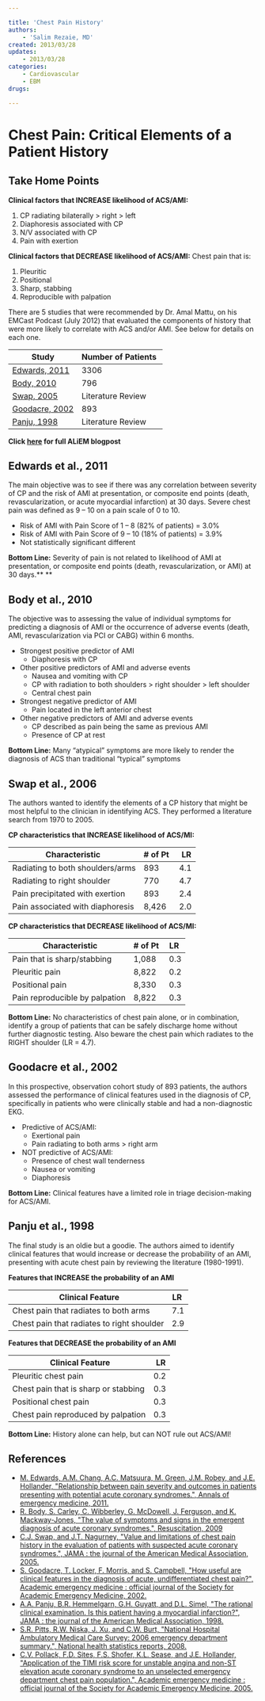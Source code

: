 ```yaml
---

title: 'Chest Pain History'
authors:
    - 'Salim Rezaie, MD'
created: 2013/03/28
updates:
    - 2013/03/28
categories:
    - Cardiovascular
    - EBM
drugs: 

---
```



# Chest Pain: Critical Elements of a Patient History

## Take Home Points

**Clinical factors that INCREASE likelihood of ACS/AMI:**

1.  CP radiating bilaterally &gt; right &gt; left
2.  Diaphoresis associated with CP
3.  N/V associated with CP
4.  Pain with exertion

**Clinical factors that DECREASE likelihood of ACS/AMI:**
Chest pain that is:

1.  Pleuritic
2.  Positional
3.  Sharp, stabbing
4.  Reproducible with palpation

There are 5 studies that were recommended by Dr. Amal Mattu, on his EMCast Podcast (July 2012) that evaluated the components of history that were more likely to correlate with ACS and/or AMI. See below for details on each one.

|  Study                                                        | Number of Patients  |
|---------------------------------------------------------------|---------------------|
| [Edwards, 2011](http://www.ncbi.nlm.nih.gov/pubmed/21802776)  | 3306                |
| [Body, 2010](http://www.ncbi.nlm.nih.gov/pubmed/20036454)     | 796                 |
| [Swap, 2005](http://www.ncbi.nlm.nih.gov/pubmed/16304077)     | Literature Review   |
| [Goodacre, 2002](http://www.ncbi.nlm.nih.gov/pubmed/11874776) | 893                 |
| [Panju, 1998](http://www.ncbi.nlm.nih.gov/pubmed/9786377)     | Literature Review   |

**Click [here](http://academiclifeinem.com/chest-pain-part-1-of-3-what-is-the-value-of-a-good-history/) for full ALiEM blogpost**

## Edwards et al., 2011

The main objective was to see if there was any correlation between severity of CP and the risk of AMI at presentation, or composite end points (death, revascularization, or acute myocardial infarction) at 30 days. Severe chest pain was defined as 9 – 10 on a pain scale of 0 to 10. 

-   Risk of AMI with Pain Score of 1 – 8 (82% of patients) = 3.0%
-   Risk of AMI with Pain Score of 9 – 10 (18% of patients) = 3.9%
-   Not statistically significant different

**Bottom Line:** Severity of pain is not related to likelihood of AMI at presentation, or composite end points (death, revascularization, or AMI) at 30 days.**
**

## Body et al., 2010

The objective was to assessing the value of individual symptoms for predicting a diagnosis of AMI or the occurrence of adverse events (death, AMI, revascularization via PCI or CABG) within 6 months. 

-   Strongest positive predictor of AMI
    -   Diaphoresis with CP
-   Other positive predictors of AMI and adverse events
    -   Nausea and vomiting with CP
    -   CP with radiation to both shoulders &gt; right shoulder &gt; left shoulder
    -   Central chest pain
-   Strongest negative predictor of AMI
    -   Pain located in the left anterior chest
-   Other negative predictors of AMI and adverse events
    -   CP described as pain being the same as previous AMI
    -   Presence of CP at rest

**Bottom Line:** Many “atypical” symptoms are more likely to render the diagnosis of ACS than traditional “typical” symptoms 

## Swap et al., 2006

The authors wanted to identify the elements of a CP history that might be most helpful to the clinician in identifying ACS. They performed a literature search from 1970 to 2005.

**CP characteristics that INCREASE likelihood of ACS/MI:**

| Characteristic                   | \# of Pt  |  LR |
|----------------------------------|-----------|-----|
| Radiating to both shoulders/arms | 893       | 4.1 |
| Radiating to right shoulder      | 770       | 4.7 |
| Pain precipitated with exertion  | 893       | 2.4 |
| Pain associated with diaphoresis | 8,426     | 2.0 |

**CP characteristics that DECREASE likelihood of ACS/MI:**

|  Characteristic                | \# of Pt  | LR  |
|--------------------------------|-----------|-----|
| Pain that is sharp/stabbing    | 1,088     | 0.3 |
| Pleuritic pain                 | 8,822     | 0.2 |
| Positional pain                | 8,330     | 0.3 |
| Pain reproducible by palpation | 8,822     | 0.3 |

**Bottom Line:** No characteristics of chest pain alone, or in combination, identify a group of patients that can be safely discharge home without further diagnostic testing. Also beware the chest pain which radiates to the RIGHT shoulder (LR = 4.7).

## Goodacre et al., 2002

In this prospective, observation cohort study of 893 patients, the authors assessed the performance of clinical features used in the diagnosis of CP, specifically in patients who were clinically stable and had a non-diagnostic EKG. 

-    Predictive of ACS/AMI:
    -   Exertional pain
    -   Pain radiating to both arms &gt; right arm
-    NOT predictive of ACS/AMI: 
    -   Presence of chest wall tenderness
    -   Nausea or vomiting
    -   Diaphoresis

**Bottom Line:** Clinical features have a limited role in triage decision-making for ACS/AMI.

## Panju et al., 1998

The final study is an oldie but a goodie. The authors aimed to identify clinical features that would increase or decrease the probability of an AMI, presenting with acute chest pain by reviewing the literature (1980-1991).

**Features that INCREASE the probability of an AMI**

|  Clinical Feature                          | LR  |
|--------------------------------------------|-----|
| Chest pain that radiates to both arms      | 7.1 |
| Chest pain that radiates to right shoulder | 2.9 |

**Features that DECREASE the probability of an AMI**

|  Clinical Feature                    |  LR |
|--------------------------------------|-----|
| Pleuritic chest pain                 | 0.2 |
| Chest pain that is sharp or stabbing | 0.3 |
| Positional chest pain                | 0.3 |
| Chest pain reproduced by palpation   | 0.3 |

**Bottom Line:** History alone can help, but can NOT rule out ACS/AMI! 

## References

-   [M. Edwards, A.M. Chang, A.C. Matsuura, M. Green, J.M. Robey, and J.E. Hollander, "Relationship between pain severity and outcomes in patients presenting with potential acute coronary syndromes.", Annals of emergency medicine, 2011.](http://www.ncbi.nlm.nih.gov/pubmed/21802776)
-   [R. Body, S. Carley, C. Wibberley, G. McDowell, J. Ferguson, and K. Mackway-Jones, "The value of symptoms and signs in the emergent diagnosis of acute coronary syndromes.", Resuscitation, 2009](http://www.ncbi.nlm.nih.gov/pubmed/20036454)
-   [C.J. Swap, and J.T. Nagurney, "Value and limitations of chest pain history in the evaluation of patients with suspected acute coronary syndromes.", JAMA : the journal of the American Medical Association, 2005.](%20http://www.ncbi.nlm.nih.gov/pubmed/16304077)
-   [S. Goodacre, T. Locker, F. Morris, and S. Campbell, "How useful are clinical features in the diagnosis of acute, undifferentiated chest pain?", Academic emergency medicine : official journal of the Society for Academic Emergency Medicine, 2002.](http://www.ncbi.nlm.nih.gov/pubmed/11874776)
-   [A.A. Panju, B.R. Hemmelgarn, G.H. Guyatt, and D.L. Simel, "The rational clinical examination. Is this patient having a myocardial infarction?", JAMA : the journal of the American Medical Association, 1998.](http://www.ncbi.nlm.nih.gov/pubmed/9786377)
-   [S.R. Pitts, R.W. Niska, J. Xu, and C.W. Burt, "National Hospital Ambulatory Medical Care Survey: 2006 emergency department summary.", National health statistics reports, 2008.](http://www.ncbi.nlm.nih.gov/pubmed/18958996)
-   [C.V. Pollack, F.D. Sites, F.S. Shofer, K.L. Sease, and J.E. Hollander, "Application of the TIMI risk score for unstable angina and non-ST elevation acute coronary syndrome to an unselected emergency department chest pain population.", Academic emergency medicine : official journal of the Society for Academic Emergency Medicine, 2005.](http://www.ncbi.nlm.nih.gov/pubmed/16365321)
